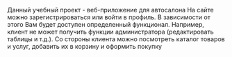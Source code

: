 Данный учебный проект - веб-приложение для автосалона
На сайте можно зарегистрироваться или войти в профиль. В зависимости от этого Вам будет доступен определенный функционал. Например, клиент не может получить функции администратора (редактировать таблицы и т.д.).
Со стороны клиента можно посмотреть каталог товаров и услуг, добавить их в корзину и оформить покупку
